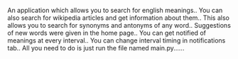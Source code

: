 An application which allows you to search for english meanings..
You can also search for wikipedia articles and get information about them..
This also allows you to search for synonyms and antonyms of any word..
Suggestions of new words were given in the home page..
You can get notified of meanings at every interval..
You can change interval timing in notifications tab..
All you need to do is just run the file named main.py......